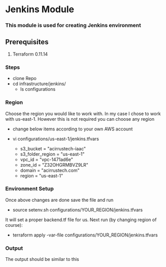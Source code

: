 # Jenkins Module
### This module is used for creating Jenkins environment
## Prerequisites
1. Terraform 0.11.14

### Steps
* clone Repo
* cd infrastructure/jenkins/
    * ls configurations      


### Region
Choose the region you would like to work with. In my case I chose to work with us-east-1. However this is not required you can choose any region
* change below items according to your own AWS account

* vi configurations/us-east-1/jenkins.tfvars
	* s3_bucket                       =   "acirrustech-iaac"         
	* s3_folder_region                =   "us-east-1"               
	* vpc_id                          =   "vpc-1471ad6e"            
	* zone_id                         =   "Z32OHGRMBVZ9LR"       
	* domain                          =   "acirrustech.com"
	* region                          =   "us-east-1"





### Environment Setup
Once above changes are done save the file and run 
* source setenv.sh configurations/YOUR_REGION/jenkins.tfvars

It will set a proper backend.tf file for us. Next run (by changing region of course):

* terraform apply -var-file configurations/YOUR_REGION/jenkins.tfvars





### Output
The output should be similar to this
